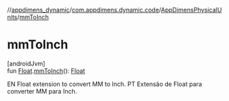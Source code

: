 //[appdimens_dynamic](../../../README.md)/[com.appdimens.dynamic.code](../README.md)/[AppDimensPhysicalUnits](README.md)/[mmToInch](mm-to-inch.md)

# mmToInch

[androidJvm]\
fun [Float](https://kotlinlang.org/api/core/kotlin-stdlib/kotlin/-float/index.html).[mmToInch](mm-to-inch.md)(): [Float](https://kotlinlang.org/api/core/kotlin-stdlib/kotlin/-float/index.html)

EN Float extension to convert MM to Inch. PT Extensão de Float para converter MM para Inch.